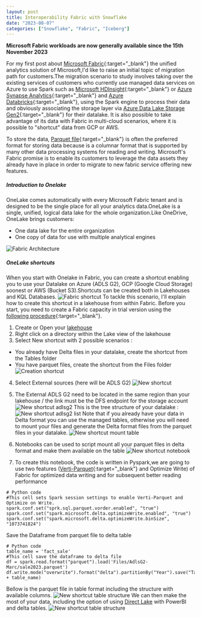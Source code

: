 ```yaml
---
layout: post
title: Interoperability Fabric with Snowflake
date: "2023-08-07"
categories: ["Snowflake", "Fabric", "Iceberg"]
---
```

**Microsoft Fabric workloads are now generally available since the 15th November 2023**


For my first post about [Microsoft Fabric](https://www.microsoft.com/en-gb/microsoft-fabric/){:target="_blank"} the unified analytics solution of Microsoft,I'd like to raise an initial topic of migration path for customers.The migration scenario to study involves taking over the existing services of customers who currently use managed data services on Azure to use Spark such as [Microsoft HDInsight](https://azure.microsoft.com/en-gb/products/hdinsight/){:target="_blank"} or [Azure Synapse Analytics](https://learn.microsoft.com/en-us/azure/synapse-analytics/overview-what-is){:target="_blank"} and [Azure Databricks](https://azure.microsoft.com/en-gb/free/databricks/){:target="_blank"}, using the Spark engine to process their data and obviously associating the storage layer via [Azure Data Lake Storage Gen2](https://learn.microsoft.com/en-us/azure/storage/blobs/data-lake-storage-introduction){:target="_blank"} for their datalake.
It is also possible to take advantage of its data with Fabric in multi-cloud scenarios, where it is possible to "shortcut" data from GCP or AWS.

To store the data, [Parquet file](http://parquet.incubator.apache.org){:target="_blank"} is often the preferred format for storing data because is a columnar format that is supported by many other data processing systems for reading and writing.
Microsoft's Fabric promise is to enable its customers to leverage the data assets they already have in place in order to migrate to new fabric service offering new features.

##### Introduction to Onelake

OneLake comes automatically with every Microsoft Fabric tenant and is designed to be the single place for all your analytics data.OneLake is a single, unified, logical data lake for the whole organization.Like OneDrive, OneLake brings customers:

- One data lake for the entire organization
- One copy of data for use with multiple analytical engines

![Fabric Architecture](https://github.com/marc-hadjeje/marc-hadjeje.github.io/blob/main/assets/images/fabric_schema.jpg?raw=true)

##### OneLake shortcuts

When you start with Onelake in Fabric, you can create a shortcut enabling you to use your Datalake on Azure (ADLS G2), GCP (Google Cloud Storage) soonest or AWS (Bucket S3).Shortcuts can be created both in Lakehouses and KQL Databases.
![Fabric shortcut](https://github.com/marc-hadjeje/marc-hadjeje.github.io/blob/main/assets/images/shortcut.jpg?raw=true)
To tackle this scenario, I'll explain how to create this shortcut in a lakehouse from within Fabric.
Before you start, you need to create a Fabric capacity in trial version using the [following procedure](https://learn.microsoft.com/en-us/fabric/get-started/fabric-trial){:target="_blank"}.
1.	Create or Open your [lakehouse](https://learn.microsoft.com/en-us/fabric/data-engineering/tutorial-lakehouse-introduction)
2.	Right click on a directory within the Lake view of the lakehouse
3.	Select New shortcut with 2 possible scenarios : 
- You already have Delta files in your datalake, create the shortcut from the Tables folder
- You have parquet files, create the shortcut from the Files folder
![Creation shortcut](https://github.com/marc-hadjeje/marc-hadjeje.github.io/blob/main/assets/images/shortcut_creation.jpg?raw=true)
4.	Select External sources (here will be ADLS G2)
![New shortcut](https://github.com/marc-hadjeje/marc-hadjeje.github.io/blob/main/assets/images/new_shortcut.jpg?raw=true)
5.  The External ADLS G2 need to be located in the same region than your lakehouse / the link must be the DFS endpoint for the storage account
![New shortcut adlsg2](https://github.com/marc-hadjeje/marc-hadjeje.github.io/blob/main/assets/images/shortcutadlsg.jpg?raw=true)
This is the tree structure of your datalake :
![New shortcut adlsg2 list](https://github.com/marc-hadjeje/marc-hadjeje.github.io/blob/main/assets/images/shortcutlists.jpg?raw=true)
Note that if you already have your data in Delta format you can use the managed tables, otherwise you will need to mount your files and generate the Delta format files from the parquet files in your datalake.
![New shortcut mount table](https://github.com/marc-hadjeje/marc-hadjeje.github.io/blob/main/assets/images/MountTable.jpg?raw=true)
6. Notebooks can be used to script mount all your parquet files in delta format and make them available on the table
![New shortcut notebook](https://github.com/marc-hadjeje/marc-hadjeje.github.io/blob/main/assets/images/notebook.jpg?raw=true)

7. To create this notebook, the code is written in Pyspark,we are going to use two features ([Verti-Parquet](https://learn.microsoft.com/en-us/fabric/data-engineering/delta-optimization-and-v-order?tabs=sparksql){:target="_blank"} and Optimize Write) of Fabric for optimized data writing and for subsequent better reading performance
   
```
# Python code 
#This cell sets Spark session settings to enable Verti-Parquet and Optimize on Write.
spark.conf.set("sprk.sql.parquet.vorder.enabled", "true")
spark.conf.set("spark.microsoft.delta.optimizeWrite.enabled", "true")
spark.conf.set("spark.microsoft.delta.optimizeWrite.binSize", "1073741824")
```
Save the Dataframe from parquet file to delta table

```
# Python code 
table_name = 'fact_sale'
#This cell save the dataframe to delta file
df = spark.read.format("parquet").load('Files/AdlsG2-Marc/sale2023.parquet')
df.write.mode("overwrite").format("delta").partitionBy("Year").save("Tables/" + table_name)
```

Bellow is the parquet file in table format including the structure with available columns.
![New shortcut table structure](https://github.com/marc-hadjeje/marc-hadjeje.github.io/blob/main/assets/images/sales_table.jpg?raw=true)
We can then make the most of your data, including the option of using [Direct Lake](https://learn.microsoft.com/en-us/power-bi/enterprise/directlake-overview) with PowerBI and delta tables.
![New shortcut table structure](https://github.com/marc-hadjeje/marc-hadjeje.github.io/blob/main/assets/images/directlake-diagram.jpeg?raw=true)
